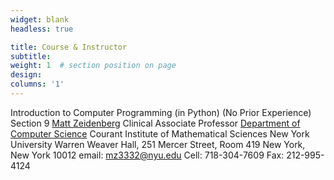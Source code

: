 ```yaml
---
widget: blank
headless: true

title: Course & Instructor
subtitle:
weight: 1  # section position on page
design:
columns: '1'
---
```

Introduction to Computer Programming (in Python) (No Prior Experience)
Section 9
[Matt Zeidenberg](https://www.mattzeidenberg.com/)
Clinical Associate Professor
[Department of Computer Science](https://cs.nyu.edu/home/index.html)
Courant Institute of Mathematical Sciences
New York University
Warren Weaver Hall,  251 Mercer Street, Room 419
New York, New York 10012
email: mz3332@nyu.edu
Cell: 718-304-7609
Fax: 212-995-4124
